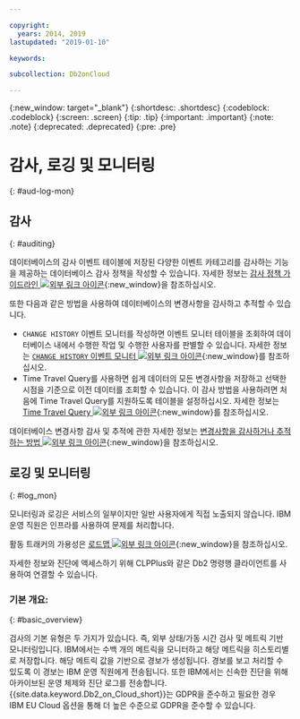 ```yaml
---

copyright:
  years: 2014, 2019
lastupdated: "2019-01-10"

keywords: 

subcollection: Db2onCloud

---
```


<!-- Attribute definitions --> 
{:new_window: target="_blank"}
{:shortdesc: .shortdesc}
{:codeblock: .codeblock}
{:screen: .screen}
{:tip: .tip}
{:important: .important}
{:note: .note}
{:deprecated: .deprecated}
{:pre: .pre}

# 감사, 로깅 및 모니터링
{: #aud-log-mon}

## 감사
{: #auditing}

데이터베이스의 감사 이벤트 테이블에 저장된 다양한 이벤트 카테고리를 감사하는 기능을 제공하는 데이터베이스 감사 정책을 작성할 수 있습니다. 자세한 정보는 [감사 정책 가이드라인 ![외부 링크 아이콘](../../icons/launch-glyph.svg "외부 링크 아이콘")](https://www.ibm.com/support/knowledgecenter/SS6NHC/com.ibm.swg.im.dashdb.security.doc/doc/audit_policy_guidelines.html){:new_window}을 참조하십시오.

또한 다음과 같은 방법을 사용하여 데이터베이스의 변경사항을 감사하고 추적할 수 있습니다.
* `CHANGE HISTORY` 이벤트 모니터를 작성하면 이벤트 모니터 테이블을 조회하여 데이터베이스 내에서 수행한 작업 및 수행한 사용자를 판별할 수 있습니다. 자세한 정보는 [`CHANGE HISTORY` 이벤트 모니터 ![외부 링크 아이콘](../../icons/launch-glyph.svg "외부 링크 아이콘")](https://www.ibm.com/support/knowledgecenter/en/SSEPGG_11.1.0/com.ibm.db2.luw.sql.ref.doc/doc/r0059363.html){:new_window}를 참조하십시오.
* Time Travel Query를 사용하면 쉽게 데이터의 모든 변경사항을 저장하고 선택한 시점을 기준으로 이전 데이터를 조회할 수 있습니다. 이 감사 방법을 사용하려면 처음에 Time Travel Query를 지원하도록 테이블을 설정하십시오. 자세한 정보는 [Time Travel Query ![외부 링크 아이콘](../../icons/launch-glyph.svg "외부 링크 아이콘")](https://developer.ibm.com/answers/questions/426878/how-do-i-use-time-travel-query-in-db2-or-db2-on-cl/){:new_window}를 참조하십시오.

데이터베이스 변경사항 감사 및 추적에 관한 자세한 정보는 [변경사항을 감사하거나 추적하는 방법 ![외부 링크 아이콘](../../icons/launch-glyph.svg "외부 링크 아이콘")](https://developer.ibm.com/answers/questions/427780/how-can-i-audit-or-track-changes-dropped-tables-to.html){:new_window}을 참조하십시오.

## 로깅 및 모니터링
{: #log_mon}

모니터링과 로깅은 서비스의 일부이지만 일반 사용자에게 직접 노출되지 않습니다. IBM 운영 직원은 인프라를 사용하여 문제를 처리합니다.  

활동 트래커의 가용성은 [로드맵 ![외부 링크 아이콘](../../icons/launch-glyph.svg "외부 링크 아이콘")](https://ibm.biz/db2oncloud-roadmap){:new_window}을 참조하십시오.

자세한 정보와 진단에 액세스하기 위해 CLPPlus와 같은 Db2 명령행 클라이언트를 사용하여 연결할 수 있습니다.

### 기본 개요:
{: #basic_overview}

검사의 기본 유형은 두 가지가 있습니다. 즉, 외부 상태/가동 시간 검사 및 메트릭 기반 모니터링입니다. IBM에서는 수백 개의 메트릭을 모니터하고 해당 메트릭을 히스토리별로 저장합니다. 해당 메트릭 값을 기반으로 경보가 생성됩니다. 경보를 보고 처리할 수 있도록 이 경보는 IBM 운영 직원에게 전송됩니다. 또한 IBM에서는 신속한 진단을 위해 아카이브된 운영 체제와 진단 로그를 전송합니다. {{site.data.keyword.Db2_on_Cloud_short}}는 GDPR을 준수하고 필요한 경우 IBM EU Cloud 옵션을 통해 더 높은 수준으로 GDPR을 준수할 수 있습니다.



